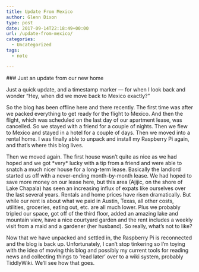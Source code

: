 ```yaml
---
title: Update From Mexico
author: Glenn Dixon
type: post
date: 2017-09-14T22:18:49+00:00
url: /update-from-mexico/
categories:
  - Uncategorized
tags:
  - note

---
```

\### Just an update from our new home

Just a quick update, and a timestamp marker &#8212; for when I look back and wonder &#8220;Hey, when did we move back to Mexico exactly?&#8221;

So the blog has been offline here and there recently. The first time was after we packed everything to get ready for the flight to Mexico. And then the flight, which was scheduled on the last day of our apartment lease, was cancelled. So we stayed with a friend for a couple of nights. Then we flew to Mexico and stayed in a hotel for a couple of days. Then we moved into a rental home. I was finally able to unpack and install my Raspberry Pi again, and that&#8217;s where this blog lives.

Then we moved again. The first house wasn&#8217;t quite as nice as we had hoped and we got \*very\* lucky with a tip from a friend and were able to snatch a much nicer house for a long-term lease. Basically the landlord started us off with a never-ending month-by-month lease. We had hoped to save more money on our lease here, but this area (Ajijic, on the shore of Lake Chapala) has seen an increasing influx of expats like ourselves over the last several years. Rentals and home prices have risen dramatically. But while our rent is about what we paid in Austin, Texas, all other costs, utilities, groceries, eating out, etc. are all much lower. Plus we probably tripled our space, got off of the third floor, added an amazing lake and mountain view, have a nice courtyard garden and the rent includes a weekly visit from a maid and a gardener (her husband). So really, what&#8217;s not to like?

Now that we have unpacked and settled in, the Raspberry Pi is reconnected and the blog is back up. Unfortunately, I can&#8217;t stop tinkering so I&#8217;m toying with the idea of moving this blog and possibly my current tools for reading news and collecting things to &#8216;read later&#8217; over to a wiki system, probably TiddlyWiki. We&#8217;ll see how that goes.